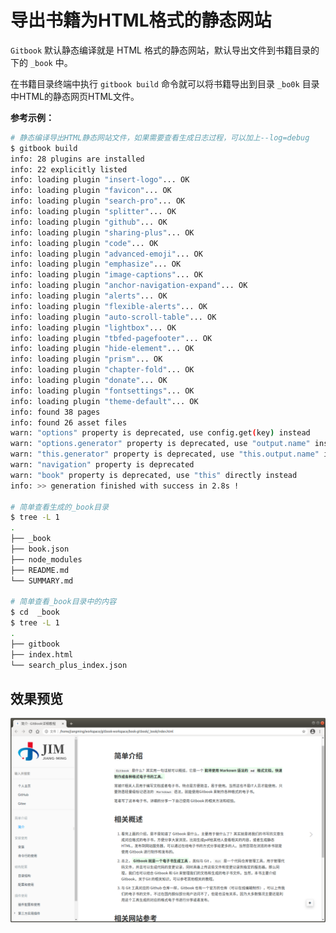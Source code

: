 # 导出书籍为HTML格式的静态网站



`Gitbook` 默认静态编译就是 HTML 格式的静态网站，默认导出文件到书籍目录的下的 `_book` 中。

在书籍目录终端中执行 `gitbook build` 命令就可以将书籍导出到目录 `_bo0k` 目录中HTML的静态网页HTML文件。



**参考示例：**



```bash
# 静态编译导出HTML静态网站文件，如果需要查看生成日志过程，可以加上--log=debug
$ gitbook build
info: 28 plugins are installed 
info: 22 explicitly listed 
info: loading plugin "insert-logo"... OK 
info: loading plugin "favicon"... OK 
info: loading plugin "search-pro"... OK 
info: loading plugin "splitter"... OK 
info: loading plugin "github"... OK 
info: loading plugin "sharing-plus"... OK 
info: loading plugin "code"... OK 
info: loading plugin "advanced-emoji"... OK 
info: loading plugin "emphasize"... OK 
info: loading plugin "image-captions"... OK 
info: loading plugin "anchor-navigation-expand"... OK 
info: loading plugin "alerts"... OK 
info: loading plugin "flexible-alerts"... OK 
info: loading plugin "auto-scroll-table"... OK 
info: loading plugin "lightbox"... OK 
info: loading plugin "tbfed-pagefooter"... OK 
info: loading plugin "hide-element"... OK 
info: loading plugin "prism"... OK 
info: loading plugin "chapter-fold"... OK 
info: loading plugin "donate"... OK 
info: loading plugin "fontsettings"... OK 
info: loading plugin "theme-default"... OK 
info: found 38 pages 
info: found 26 asset files 
warn: "options" property is deprecated, use config.get(key) instead 
warn: "options.generator" property is deprecated, use "output.name" instead 
warn: "this.generator" property is deprecated, use "this.output.name" instead 
warn: "navigation" property is deprecated 
warn: "book" property is deprecated, use "this" directly instead 
info: >> generation finished with success in 2.8s ! 

# 简单查看生成的_book目录
$ tree -L 1
.
├── _book
├── book.json
├── node_modules
├── README.md
└── SUMMARY.md

# 简单查看_book目录中的内容
$ cd  _book
$ tree -L 1
.
├── gitbook
├── index.html
└── search_plus_index.json
```



## 效果预览



![export-preview-html 静态HTML文件效果预览图](../images/export-preview-html.png "静态HTML文件效果预览图")













<!-- ex_nonav -->
<!-- ex_nolevel -->